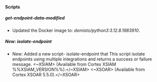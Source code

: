 
#### Scripts

##### get-endpoint-data-modified

- Updated the Docker image to: *demisto/python3:3.12.8.1983910*.

##### New: isolate-endpoint

- New: Added a new script- isolate-endpoint that This script isolate endpoints using multiple integrations and returns a success or failure message.
<~XSIAM> (Available from Cortex XSIAM %%XSIAM_VERSION%%).</~XSIAM>
<~XSOAR> (Available from Cortex XSOAR 5.5.0).</~XSOAR>
